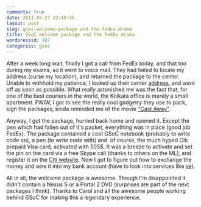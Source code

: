 ```yaml
---
comments: true
date: 2011-05-27 22:40:35
layout: post
slug: gsoc-welcome-package-and-the-fedex-drama
title: GSoC welcome package and the FedEx drama
wordpressid: 107
categories: gsoc
---
```


After a week long wait, finally I got a call from FedEx today, and that too during my exams, so it went to voice mail. They had failed to locate my address (curse my location), and returned the package to the center. Unable to withhold my patience, I looked up their center [address](http://goo.gl/maps/5fe9), and went off as soon as possible. What really astonished me was the fact that, for one of the best couriers in the world, the Kolkata office is merely a small apartment. FWIW, I got to see the really cool gadgetry they use to pack, sign the packages, kinda reminded me of the movie ["Cast Away"](http://www.imdb.com/title/tt0162222/).

Anyway, I got the package, hurried back home and opened it. Except the pen which had fallen out of it's packet, everything was in place (good job FedEx). The package contained a cool GSoC notebook (probably to write code on), a pen (to write code with) and  of course, the much hyped Citi prepaid Visa card, activated with 505$. It was a breeze to activate and set the pin on the card via a free Skype call (thanks to others on the ML), and register it on the [Citi website](http://prepaid.citi.com/google). Now I got to figure out how to exchange the money and wire it into my bank account (have to look into services like [xe](http://xe.com)).

All in all, the welcome package is awesome. Though I'm disappointed it didn't contain a Nexus S or a Portal 2 DVD (surprises are part of the next packages I think). Thanks to Carol and all the awesome people working behind GSoC for making this a legendary experience.
